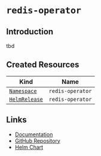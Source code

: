 # `redis-operator`

## Introduction

tbd

## Created Resources

| Kind                              | Name             |
| --------------------------------- | ---------------- |
| [`Namespace`][ref-namespace]      | `redis-operator` |
| [`HelmRelease`][ref-helm-release] | `redis-operator` |

[ref-namespace]: https://kubernetes.io/docs/reference/kubernetes-api/cluster-resources/namespace-v1/
[ref-helm-release]: https://fluxcd.io/docs/components/helm/helmreleases/

## Links

- [Documentation](https://github.com/spotahome/redis-operator)
- [GitHub Repository](https://github.com/spotahome/redis-operator)
- [Helm Chart](https://github.com/spotahome/redis-operator/tree/master/charts/redisoperator)

